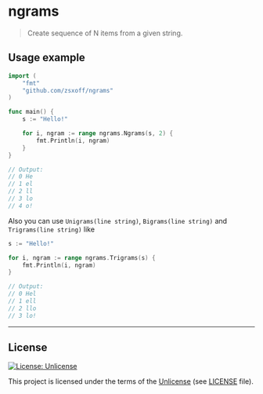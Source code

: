 # ngrams

> Create sequence of N items from a given string.

## Usage example

```go
import (
    "fmt"
    "github.com/zsxoff/ngrams"
)

func main() {
    s := "Hello!"

    for i, ngram := range ngrams.Ngrams(s, 2) {
        fmt.Println(i, ngram)
    }
}

// Output:
// 0 He
// 1 el
// 2 ll
// 3 lo
// 4 o!
```

Also you can use `Unigrams(line string)`, `Bigrams(line string)` and `Trigrams(line string)` like

```go
s := "Hello!"

for i, ngram := range ngrams.Trigrams(s) {
    fmt.Println(i, ngram)
}

// Output:
// 0 Hel
// 1 ell
// 2 llo
// 3 lo!
```

---

## License

[![License: Unlicense](https://img.shields.io/badge/License-Unlicense-green.svg?style=flat-square)](https://unlicense.org/)

This project is licensed under the terms of the [Unlicense](https://unlicense.org/) (see [LICENSE](<https://github.com/zsxoff/ngrams/blob/master/LICENSE>) file).
